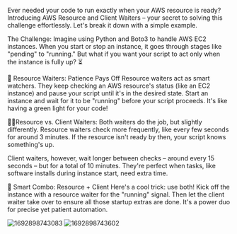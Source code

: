 Ever needed your code to run exactly when your AWS resource is ready? Introducing AWS Resource and Client Waiters – your secret to solving this challenge effortlessly. Let's break it down with a simple example.

The Challenge:
Imagine using Python and Boto3 to handle AWS EC2 instances. When you start or stop an instance, it goes through stages like "pending" to "running." But what if you want your script to act only when the instance is fully up? ⏳

🚦 Resource Waiters: Patience Pays Off
Resource waiters act as smart watchers. They keep checking an AWS resource's status (like an EC2 instance) and pause your script until it's in the desired state. Start an instance and wait for it to be "running" before your script proceeds. It's like having a green light for your code!

🤼‍♂️Resource vs. Client Waiters:
Both waiters do the job, but slightly differently. Resource waiters check more frequently, like every few seconds for around 3 minutes. If the resource isn't ready by then, your script knows something's up.

Client waiters, however, wait longer between checks – around every 15 seconds – but for a total of 10 minutes. They're perfect when tasks, like software installs during instance start, need extra time.

🤝 Smart Combo: Resource + Client
Here's a cool trick: use both! Kick off the instance with a resource waiter for the "running" signal. Then let the client waiter take over to ensure all those startup extras are done. It's a power duo for precise yet patient automation.

![1692898743083](https://github.com/bhanumalhotra123/aws-learnings/assets/144083659/d67d125f-23f9-4871-aca0-ed13f1b8d849)
![1692898743602](https://github.com/bhanumalhotra123/aws-learnings/assets/144083659/bdb4105c-1d14-49ad-af05-8f98c04c45ba)


